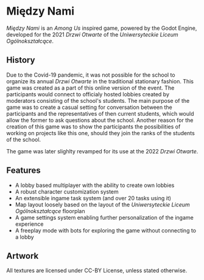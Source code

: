 # Między Nami
_Między Nami_ is an _Among Us_ inspired game, powered by the Godot Engine, developed for the 2021 _Drzwi Otwarte_ of the _Uniwersyteckie Liceum Ogólnokształcące_.

## History
Due to the Covid-19 pandemic, it was not possible for the school to organize its annual _Drzwi Otwarte_ in the traditional stationary fashion.
This game was created as a part of this online version of the event. 
The participants would connect to officialy hosted lobbies created by moderators consisting of the school's students. 
The main purpose of the game was to create a casual setting for conversation between the participants and the representatives of then current students, 
which would allow the former to ask questions about the school. 
Another reason for the creation of this game was to show the participants the possibilities of working on projects like this one, should they join the ranks of the students of the school.

The game was later slighlty revamped for its use at the 2022 _Drzwi Otwarte_.

## Features
- A lobby based multiplayer with the ability to create own lobbies
- A robust character customization system
- An extensible ingame task system (and over 20 tasks using it)
- Map layout loosely based on the layout of the _Uniwersyteckie Liceum Ogólnokształcące_ floorplan
- A game settings system enabling further personalization of the ingame experience
- A freeplay mode with bots for exploring the game without connecting to a lobby

## Artwork
All textures are licensed under CC-BY License, unless stated otherwise.
